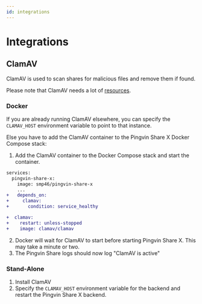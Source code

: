 ```yaml
---
id: integrations
---
```


# Integrations

## ClamAV

ClamAV is used to scan shares for malicious files and remove them if found.

Please note that ClamAV needs a lot of [resources](https://docs.clamav.net/manual/Installing/Docker.html#memory-ram-requirements).

### Docker

If you are already running ClamAV elsewhere, you can specify the `CLAMAV_HOST` environment variable to point to that instance.

Else you have to add the ClamAV container to the Pingvin Share X Docker Compose stack:

1. Add the ClamAV container to the Docker Compose stack and start the container.

```diff
services:
  pingvin-share-x:
    image: smp46/pingvin-share-x
    ...
+   depends_on:
+     clamav:
+       condition: service_healthy

+  clamav:
+    restart: unless-stopped
+    image: clamav/clamav

```

2. Docker will wait for ClamAV to start before starting Pingvin Share X. This may take a minute or two.
3. The Pingvin Share logs should now log "ClamAV is active"

### Stand-Alone

1. Install ClamAV
2. Specify the `CLAMAV_HOST` environment variable for the backend and restart the Pingvin Share X backend.
